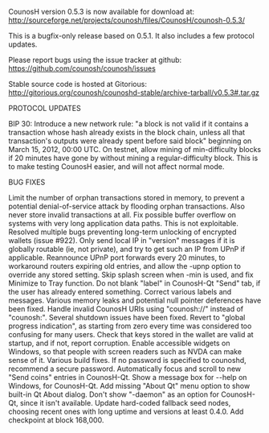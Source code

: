 CounosH version 0.5.3 is now available for download at:
http://sourceforge.net/projects/counosh/files/CounosH/counosh-0.5.3/

This is a bugfix-only release based on 0.5.1.
It also includes a few protocol updates.

Please report bugs using the issue tracker at github:
https://github.com/counosh/counosh/issues

Stable source code is hosted at Gitorious:
http://gitorious.org/counosh/counoshd-stable/archive-tarball/v0.5.3#.tar.gz

PROTOCOL UPDATES

BIP 30: Introduce a new network rule: "a block is not valid if it contains a transaction whose hash already exists in the block chain, unless all that transaction's outputs were already spent before said block" beginning on March 15, 2012, 00:00 UTC.
On testnet, allow mining of min-difficulty blocks if 20 minutes have gone by without mining a regular-difficulty block. This is to make testing CounosH easier, and will not affect normal mode.

BUG FIXES

Limit the number of orphan transactions stored in memory, to prevent a potential denial-of-service attack by flooding orphan transactions. Also never store invalid transactions at all.
Fix possible buffer overflow on systems with very long application data paths. This is not exploitable.
Resolved multiple bugs preventing long-term unlocking of encrypted wallets
(issue #922).
Only send local IP in "version" messages if it is globally routable (ie, not private), and try to get such an IP from UPnP if applicable.
Reannounce UPnP port forwards every 20 minutes, to workaround routers expiring old entries, and allow the -upnp option to override any stored setting.
Skip splash screen when -min is used, and fix Minimize to Tray function.
Do not blank "label" in CounosH-Qt "Send" tab, if the user has already entered something.
Correct various labels and messages.
Various memory leaks and potential null pointer deferences have been fixed.
Handle invalid CounosH URIs using "counosh://" instead of "counosh:".
Several shutdown issues have been fixed.
Revert to "global progress indication", as starting from zero every time was considered too confusing for many users.
Check that keys stored in the wallet are valid at startup, and if not, report corruption.
Enable accessible widgets on Windows, so that people with screen readers such as NVDA can make sense of it.
Various build fixes.
If no password is specified to counoshd, recommend a secure password.
Automatically focus and scroll to new "Send coins" entries in CounosH-Qt.
Show a message box for --help on Windows, for CounosH-Qt.
Add missing "About Qt" menu option to show built-in Qt About dialog.
Don't show "-daemon" as an option for CounosH-Qt, since it isn't available.
Update hard-coded fallback seed nodes, choosing recent ones with long uptime and versions at least 0.4.0.
Add checkpoint at block 168,000.
